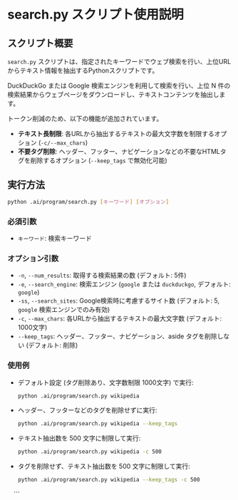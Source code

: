 # search.py スクリプト使用説明

## スクリプト概要

`search.py` スクリプトは、指定されたキーワードでウェブ検索を行い、上位URLからテキスト情報を抽出するPythonスクリプトです。

DuckDuckGo または Google 検索エンジンを利用して検索を行い、上位 N 件の検索結果からウェブページをダウンロードし、テキストコンテンツを抽出します。

トークン削減のため、以下の機能が追加されています。

- **テキスト長制限**: 各URLから抽出するテキストの最大文字数を制限するオプション (`-c/--max_chars`)
- **不要タグ削除**:  ヘッダー、フッター、ナビゲーションなどの不要なHTMLタグを削除するオプション (`--keep_tags` で無効化可能)

## 実行方法

```bash
python .ai/program/search.py [キーワード] [オプション]
```

### 必須引数

- `キーワード`: 検索キーワード

### オプション引数

- `-n`, `--num_results`:  取得する検索結果の数 (デフォルト: 5件)
- `-e`, `--search_engine`: 検索エンジン (`google` または `duckduckgo`, デフォルト: `google`)
- `-ss`, `--search_sites`: Google検索時に考慮するサイト数 (デフォルト: 5, `google` 検索エンジンでのみ有効)
- `-c`, `--max_chars`: 各URLから抽出するテキストの最大文字数 (デフォルト: 1000文字)
- `--keep_tags`:  ヘッダー、フッター、ナビゲーション、aside タグを削除しない (デフォルト: 削除)

### 使用例

- デフォルト設定 (タグ削除あり、文字数制限 1000文字) で実行:
  ```bash
  python .ai/program/search.py wikipedia
  ```

- ヘッダー、フッターなどのタグを削除せずに実行:
  ```bash
  python .ai/program/search.py wikipedia --keep_tags
  ```

- テキスト抽出数を 500 文字に制限して実行:
  ```bash
  python .ai/program/search.py wikipedia -c 500
  ```

- タグを削除せず、テキスト抽出数を 500 文字に制限して実行:
  ```bash
  python .ai/program/search.py wikipedia --keep_tags -c 500
　```
